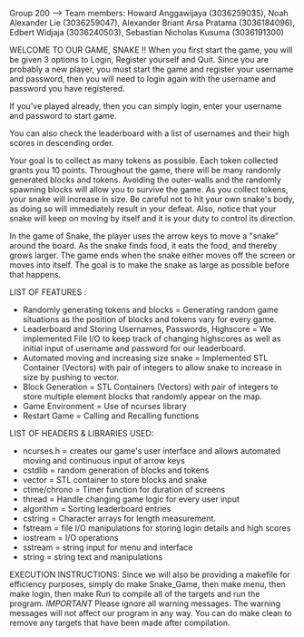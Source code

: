 Group 200 --> Team members:
Howard Anggawijaya (3036259035),
Noah Alexander Lie (3036259047),
Alexander Briant Arsa Pratama (3036184096),
Edbert Widjaja (3036240503),
Sebastian Nicholas Kusuma (3036191300)

WELCOME TO OUR GAME, SNAKE !!
When you first start the game, you will be given 3 options to Login, Register yourself and Quit. Since you are probably a new player, you must start the game and register your username and password, then you will need to login again with the username and password you have registered.

If you've played already, then you can simply login, enter your username and password to start game.

You can also check the leaderboard with a list of usernames and their high scores in descending order.

Your goal is to collect as many tokens as possible. Each token collected grants you 10 points. Throughout the game, there will be many randomly generated blocks and tokens. Avoiding the outer-walls and the randomly spawning blocks will allow you to survive the game. As you collect tokens, your snake will increase in size. Be careful not to hit your own snake's body, as doing so will immediately result in your defeat. Also, notice that your snake will keep on moving by itself and it is your duty to control its direction.

In the game of Snake, the player uses the arrow keys to move a "snake" around the board. As the snake finds food, it eats the food, and thereby grows larger. The game ends when the snake either moves off the screen or moves into itself. The goal is to make the snake as large as possible before that happens.

LIST OF FEATURES :
- Randomly generating tokens and blocks = Generating random game situations as the position of blocks and tokens vary for every game.
- Leaderboard and Storing Usernames, Passwords, Highscore = We implemented File I/O to keep track of changing highscores as well as initial input of username and password for our leaderboard.
- Automated moving and increasing size snake = Implemented STL Container (Vectors) with pair of integers to allow snake to increase in size by pushing to vector.
- Block Generation = STL Containers (Vectors) with pair of integers to store multiple element blocks that randomly appear on the map.
- Game Environment = Use of ncurses library
- Restart Game = Calling and Recalling functions

  
LIST OF HEADERS & LIBRARIES USED:
- ncurses.h = creates our game's user interface and allows automated moving and continuous input of arrow keys
- cstdlib = random generation of blocks and tokens
- vector = STL container to store blocks and snake
- ctime/chrono = Timer function for duration of screens 
- thread = Handle changing game logic for every user input
- algorithm = Sorting leaderboard entries
- cstring = Character arrays for length measurement.
- fstream = file I/O manipulations for storing login details and high scores
- iostream = I/O operations
- sstream = string input for menu and interface
- string = string text and manipulations

EXECUTION INSTRUCTIONS:
Since we will also be providing a makefile for efficiency purposes, simply do make Snake_Game, then make menu, then make login, then make Run to compile all of the targets and run the program. *IMPORTANT* Please ignore all warning messages. The warning messages will not affect our program in any way. You can do make clean to remove any targets that have been made after compilation.

  
